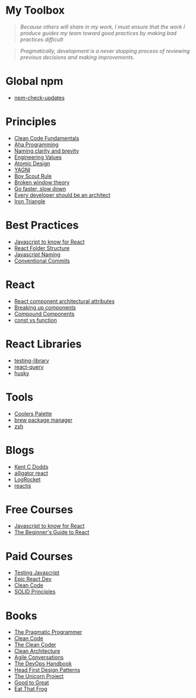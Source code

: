 My Toolbox
===

> <em>Because others will share in my work, I must ensure that the work I produce guides my team toward good practices by
making bad practices difficult</em>

> <em>Pragmatically, development is a never stopping process of reviewing previous decisions and making improvements.</em>

# Global npm
- [npm-check-updates](https://www.npmjs.com/package/npm-check-updates)

# Principles
- [Clean Code Fundamentals](https://www.youtube.com/watch?v=Wibk0IfjfaI&t=8s)
- [Aha Programming](https://kentcdodds.com/blog/aha-programming)
- [Naming clarity and brevity](https://signalvnoise.com/posts/3250-clarity-over-brevity-in-variable-and-method-names)
- [Engineering Values](https://laptrinhx.com/engineering-values-765015182/)
- [Atomic Design](https://bradfrost.com/blog/post/atomic-web-design/)
- [YAGNI](https://deviq.com/principles/yagni)
- [Boy Scout Rule](https://biratkirat.medium.com/step-8-the-boy-scout-rule-robert-c-martin-uncle-bob-9ac839778385)
- [Broken window theory](https://blog.codinghorror.com/the-broken-window-theory/)
- [Go faster, slow down](https://www.infoq.com/articles/slow-down-go-faster/)
- [Every developer should be an architect](https://dzone.com/articles/the-architect-title-over-specialization)
- [Iron Triangle](https://www.visual-paradigm.com/project-management/what-is-iron-triangle-of-projects/)

# Best Practices
- [Javascript to know for React](https://kentcdodds.com/blog/javascript-to-know-for-react)
- [React Folder Structure](https://www.robinwieruch.de/react-folder-structure)
- [Javascript Naming](https://www.robinwieruch.de/javascript-naming-conventions)
- [Conventional Commits](https://www.conventionalcommits.org/en/v1.0.0-beta.2/)

# React
- [React component architectural attributes](https://dmitripavlutin.com/7-architectural-attributes-of-a-reliable-react-component/)
- [Breaking up components](https://kentcdodds.com/blog/when-to-break-up-a-component-into-multiple-components)
- [Compound Components](https://kentcdodds.com/blog/compound-components-with-react-hooks)
- [const vs function](https://dev.to/ugglr/react-functional-components-const-vs-function-2kj9)

# React Libraries
- [testing-library](https://testing-library.com/docs/)
- [react-query](https://react-query.tanstack.com/)
- [husky](https://typicode.github.io/husky/#/)

# Tools
- [Coolers Palette](https://coolors.co/e4572e-29335c-f3a712-a8c686-669bbc)
- [brew package manager](https://brew.sh/)
- [zsh](https://ohmyz.sh/)

# Blogs
- [Kent C Dodds](https://kentcdodds.com/blog/)
- [alligator react](https://alligator.io/react)
- [LogRocket](https://blog.logrocket.com/tag/react/)
- [reactjs](https://reactjs.org/blog/all.html/)

# Free Courses
- [Javascript to know for React](https://kentcdodds.com/blog/javascript-to-know-for-react)
- [The Beginner's Guide to React](https://egghead.io/courses/the-beginner-s-guide-to-react)

# Paid Courses
- [Testing Javascript](https://testingjavascript.com/)
- [Epic React Dev](https://epicreact.dev/)
- [Clean Code](https://cleancoders.com/series/clean-code)
- [SOLID Principles](https://cleancoders.com/series/clean-code)

# Books
- [The Pragmatic Programmer](https://www.amazon.com/Pragmatic-Programmer-Anniversary-Journey-Mastery/dp/B0833FBNHV/ref=sr_1_1?crid=1C6AKTPHDL6N5&dchild=1&keywords=pragmatic+programmer&qid=1625860217&sprefix=pragmati%2Caps%2C305&sr=8-1)
- [Clean Code](https://www.amazon.com/Clean-Code-Handbook-Software-Craftsmanship/dp/0132350882/ref=sr_1_1?dchild=1&keywords=clean+code&qid=1625860079&sr=8-1)
- [The Clean Coder](https://www.amazon.com/Clean-Coder-Conduct-Professional-Programmers/dp/0137081073/ref=sr_1_2?dchild=1&keywords=clean+coder&qid=1625860133&sr=8-2)
- [Clean Architecture](https://www.amazon.com/Clean-Architecture-Craftsmans-Software-Structure/dp/0134494164/ref=sr_1_1?dchild=1&keywords=clean+architecture&qid=1625860183&sr=8-1)
- [Agile Conversations](https://www.amazon.com/gp/product/B07YZP8LC9/ref=ppx_yo_dt_b_search_asin_title?ie=UTF8&psc=1)
- [The DevOps Handbook](https://www.amazon.com/gp/product/B01M9ASFQ3/ref=ppx_yo_dt_b_search_asin_title?ie=UTF8&psc=1)
- [Head First Design Patterns](https://www.amazon.com/gp/product/0596007124/ref=ppx_yo_dt_b_search_asin_title?ie=UTF8&psc=1)
- [The Unicorn Project](https://www.amazon.com/gp/product/B07QT9QR41/ref=ppx_yo_dt_b_search_asin_title?ie=UTF8&psc=1)
- [Good to Great](https://www.amazon.com/gp/product/0066620996/ref=ppx_yo_dt_b_search_asin_title?ie=UTF8&psc=1)
- [Eat That Frog](https://www.amazon.com/gp/product/B001AFF25W/ref=ppx_yo_dt_b_search_asin_title?ie=UTF8&psc=1)
